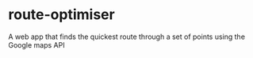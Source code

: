 # route-optimiser
A web app that finds the quickest route through a set of points using the Google maps API
